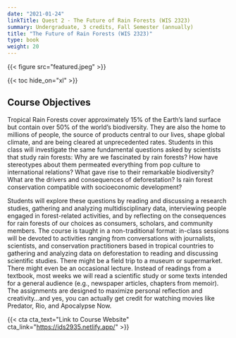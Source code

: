 ```yaml
---
date: "2021-01-24"
linkTitle: Quest 2 - The Future of Rain Forests (WIS 2323)
summary: Undergraduate, 3 credits, Fall Semester (annually) 
title: "The Future of Rain Forests (WIS 2323)"
type: book
weight: 20
---
```


{{< figure src="featured.jpeg" >}}

{{< toc hide_on="xl" >}}

## Course Objectives  

Tropical Rain Forests cover approximately 15% of the Earth’s land surface but contain over 50% of the world’s biodiversity. They are also the home to millions of people, the source of products central to our lives, shape global climate, and are being cleared at unprecedented rates. Students in this class will investigate the same fundamental questions asked by scientists that study rain forests: Why are we fascinated by rain forests? How have stereotypes about them permeated everything from pop culture to international relations? What gave rise to their remarkable biodiversity? What are the drivers and consequences of deforestation? Is rain forest conservation compatible with socioeconomic development? 
    
Students will explore these questions by reading and discussing a research studies, gathering and analyzing multidisciplinary data, interviewing people engaged in forest-related activities, and by reflecting on the consequences for rain forests of our choices as consumers, scholars, and community members. The course is taught in a non-traditional format: in-class sessions will be devoted to activities ranging from conversations with journalists, scientists, and conservation practitioners based in tropical countries to gathering and analyzing data on deforestation to reading and discussing scientific studies. There might be a field trip to a museum or supermarket. There might even be an occasional lecture. Instead of readings from a textbook, most weeks we will read a scientific study or some texts intended for a general audience (e.g., newspaper articles, chapters from memoir). The assignments are designed to maximize personal reflection and creativity…and yes, you can actually get credit for watching movies like Predator, Rio, and Apocalypse Now. 
    

{{< cta cta_text="Link to Course Website" cta_link="https://ids2935.netlify.app/" >}}


